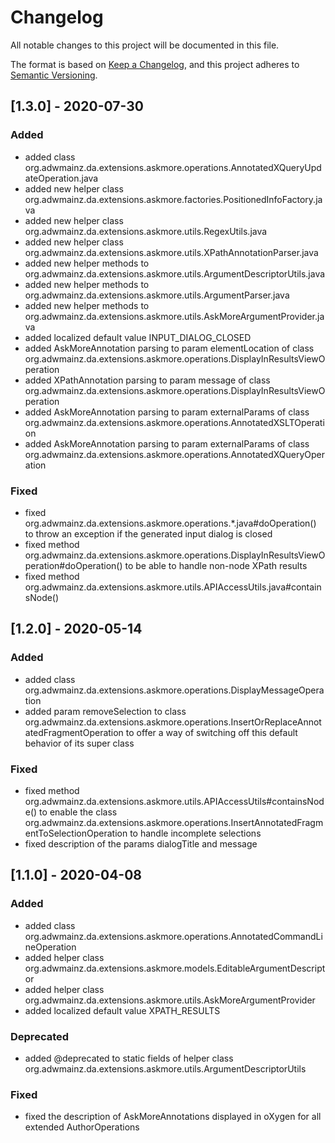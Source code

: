 # Changelog
All notable changes to this project will be documented in this file.

The format is based on [Keep a Changelog](https://keepachangelog.com/en/1.0.0/),
and this project adheres to [Semantic Versioning](https://semver.org/spec/v2.0.0.html).

## [1.3.0] - 2020-07-30

### Added
- added class org.adwmainz.da.extensions.askmore.operations.AnnotatedXQueryUpdateOperation.java
- added new helper class org.adwmainz.da.extensions.askmore.factories.PositionedInfoFactory.java
- added new helper class org.adwmainz.da.extensions.askmore.utils.RegexUtils.java
- added new helper class org.adwmainz.da.extensions.askmore.utils.XPathAnnotationParser.java
- added new helper methods to org.adwmainz.da.extensions.askmore.utils.ArgumentDescriptorUtils.java
- added new helper methods to org.adwmainz.da.extensions.askmore.utils.ArgumentParser.java
- added new helper methods to org.adwmainz.da.extensions.askmore.utils.AskMoreArgumentProvider.java
- added localized default value INPUT_DIALOG_CLOSED
- added AskMoreAnnotation parsing to param elementLocation of class org.adwmainz.da.extensions.askmore.operations.DisplayInResultsViewOperation
- added XPathAnnotation parsing to param message of class org.adwmainz.da.extensions.askmore.operations.DisplayInResultsViewOperation
- added AskMoreAnnotation parsing to param externalParams of class org.adwmainz.da.extensions.askmore.operations.AnnotatedXSLTOperation
- added AskMoreAnnotation parsing to param externalParams of class org.adwmainz.da.extensions.askmore.operations.AnnotatedXQueryOperation

### Fixed
- fixed org.adwmainz.da.extensions.askmore.operations.\*.java#doOperation() to throw an exception if the generated input dialog is closed
- fixed method org.adwmainz.da.extensions.askmore.operations.DisplayInResultsViewOperation#doOperation() to be able to handle non-node XPath results
- fixed method org.adwmainz.da.extensions.askmore.utils.APIAccessUtils.java#containsNode()


## [1.2.0] - 2020-05-14

### Added
- added class org.adwmainz.da.extensions.askmore.operations.DisplayMessageOperation
- added param removeSelection to class org.adwmainz.da.extensions.askmore.operations.InsertOrReplaceAnnotatedFragmentOperation to offer a way of switching off this default behavior of its super class

### Fixed
- fixed method org.adwmainz.da.extensions.askmore.utils.APIAccessUtils#containsNode() to enable the class org.adwmainz.da.extensions.askmore.operations.InsertAnnotatedFragmentToSelectionOperation to handle incomplete selections
- fixed description of the params dialogTitle and message


## [1.1.0] - 2020-04-08

### Added
- added class org.adwmainz.da.extensions.askmore.operations.AnnotatedCommandLineOperation
- added helper class org.adwmainz.da.extensions.askmore.models.EditableArgumentDescriptor
- added helper class org.adwmainz.da.extensions.askmore.utils.AskMoreArgumentProvider
- added localized default value XPATH_RESULTS

### Deprecated
- added @deprecated to static fields of helper class org.adwmainz.da.extensions.askmore.utils.ArgumentDescriptorUtils

### Fixed
- fixed the description of AskMoreAnnotations displayed in oXygen for all extended AuthorOperations
